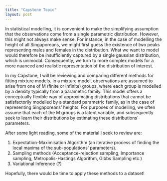 ```yaml
---
title: "Capstone Topic"
layout: post
---
```


In statistical modelling, it is convenient to make the simplifying assumption that the observations come from a single parametric distribution. However, this might not always make sense. For instance, in the case of modelling the height of all Singaporeans, we might first guess the existence of two peaks representing males and females in the distribution. What we want to model would therefore be insufficiently captured by a single gaussian distribution, which is unimodal. Consequently, we turn to more complex models for a more nuanced and realistic representation of the distribution of interest.

In my Capstone, I will be reviewing and comparing different methods for fitting mixture models. In a mixture model, observations are assumed to arise from one of M (finite or infinite) groups, where each group is modelled by a density typically from a parametric family. This model offers a conceptually flexible way of approximating distributions that cannot be satisfactorily modelled by a standard parametric family, as in the case of representing Singaporeans’ heights. For purposes of modelling, we often assume that each of the M groups is a latent variable, and subsequently seek to learn their distributions by estimating these distributions’ parameters. 

After some light reading, some of the material I seek to review are:
1. Expectation-Maximisation Algorithm (an iterative process of finding the local maxima of the sub-populations’ parameters).
2. Sampling methods (Acceptance-rejection sampling, Importance sampling, Metropolis-Hastings Algorithm, Gibbs Sampling etc.)
3. Variational Inference (?) 

Hopefully, there would be time to apply these methods to a dataset!  




